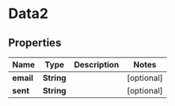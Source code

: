 

# Data2


## Properties

| Name | Type | Description | Notes |
|------------ | ------------- | ------------- | -------------|
|**email** | **String** |  |  [optional] |
|**sent** | **String** |  |  [optional] |



